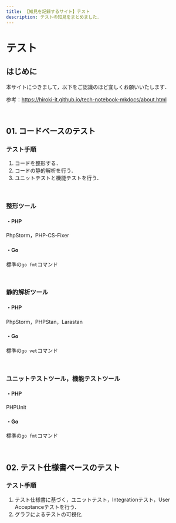 ```yaml
---
title: 【知見を記録するサイト】テスト
description: テストの知見をまとめました．
---
```


# テスト

## はじめに

本サイトにつきまして，以下をご認識のほど宜しくお願いいたします．

参考：https://hiroki-it.github.io/tech-notebook-mkdocs/about.html

<br>

## 01. コードベースのテスト

### テスト手順

1. コードを整形する．
2. コードの静的解析を行う．
3. ユニットテストと機能テストを行う．

<br>

### 整形ツール

#### ・PHP

PhpStorm，PHP-CS-Fixer

#### ・Go

標準の```go fmt```コマンド

<br>

### 静的解析ツール

#### ・PHP

PhpStorm，PHPStan，Larastan

#### ・Go

標準の```go vet```コマンド

<br>

### ユニットテストツール，機能テストツール

#### ・PHP

PHPUnit

#### ・Go

標準の```go fmt```コマンド

<br>

## 02. テスト仕様書ベースのテスト

### テスト手順

1. テスト仕様書に基づく，ユニットテスト，Integrationテスト，User Acceptanceテストを行う．
2. グラフによるテストの可視化



